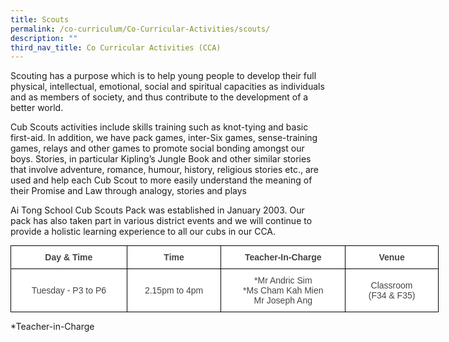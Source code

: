 ```yaml
---
title: Scouts
permalink: /co-curriculum/Co-Curricular-Activities/scouts/
description: ""
third_nav_title: Co Curricular Activities (CCA)
---
```


Scouting has a purpose which is to help young people to develop their full physical, intellectual, emotional, social and spiritual capacities as individuals and as members of society, and thus contribute to the development of a better world.  

Cub Scouts activities include skills training such as knot-tying and basic first-aid. In addition, we have pack games, inter-Six games, sense-training games, relays and other games to promote social bonding amongst our boys. Stories, in particular Kipling’s Jungle Book and other similar stories that involve adventure, romance, humour, history, religious stories etc., are used and help each Cub Scout to more easily understand the meaning of their Promise and Law through analogy, stories and plays

Ai Tong School Cub Scouts Pack was established in January 2003. Our pack has also taken part in various district events and we will continue to provide a holistic learning experience to all our cubs in our CCA.


<style type="text/css">
.tg  {border-collapse:collapse;border-spacing:0;margin:0px auto;}
.tg td{border-color:black;border-style:solid;border-width:1px;font-family:Arial, sans-serif;font-size:14px;
  overflow:hidden;padding:10px 5px;word-break:normal;}
.tg th{border-color:black;border-style:solid;border-width:1px;font-family:Arial, sans-serif;font-size:14px;
  font-weight:normal;overflow:hidden;padding:10px 5px;word-break:normal;}
.tg .tg-ncov{background-color:#FFF;color:#454545;text-align:center;vertical-align:middle}
.tg .tg-d8lx{background-color:#FFF;color:#444;font-weight:bold;text-align:center;vertical-align:middle}
.tg .tg-cuqa{background-color:#FFF;color:#454545;font-weight:bold;text-align:center;vertical-align:middle}
.tg .tg-vfvg{background-color:#FFF;color:#444;text-align:center;vertical-align:middle}
</style>
<table class="tg" style="undefined;table-layout: fixed; width: 685px">
<colgroup>
<col style="width: 186px">
<col style="width: 151px">
<col style="width: 199px">
<col style="width: 149px">
</colgroup>
<tbody>
  <tr>
    <td class="tg-d8lx">Day &amp; Time</td>
    <td class="tg-cuqa"> Time</td>
    <td class="tg-d8lx">Teacher-In-Charge</td>
    <td class="tg-d8lx">Venue</td>
  </tr>
  <tr>
    <td class="tg-vfvg">Tuesday - P3 to P6 </td>
    <td class="tg-ncov"> 2.15pm to 4pm <span style="color:#444;background-color:transparent"> </span> </td>
    <td class="tg-ncov"> *Mr Andric Sim <br>*Ms Cham Kah Mien<br>Mr Joseph Ang</td>
    <td class="tg-ncov">Classroom<br>(F34 &amp; F35)</td>
  </tr>
</tbody>
</table>

\*Teacher-in-Charge